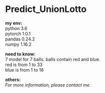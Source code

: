 # Predict_UnionLotto
**my env:** <br />
python 3.6 <br />
pytorch 1.0.1 <br />
pandas 0.24.2 <br />
numpy 1.16.2 <br />

**need to know:** <br />
7 model for 7 balls.
balls contain red and blue. <br />
red is from 1 to 33 <br />
blue is from 1 to 16

**others:** <br/>
*For more information, please contact me.*
